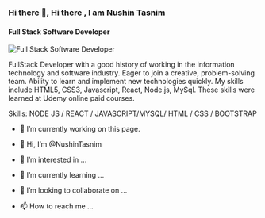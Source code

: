 ### Hi there 👋, Hi there , I am Nushin Tasnim
#### Full Stack Software Developer
![Full Stack Software Developer](https://arturssmirnovs.github.io/github-profile-readme-generator/images/banner.png)

FullStack Developer with a good history of working in the information technology and software industry. Eager to join a creative, problem-solving team. Ability to learn and implement new technologies quickly. My skills include HTML5, CSS3, Javascript, React, Node.js, MySql. These skills were learned at Udemy online paid courses.

Skills: NODE JS / REACT / JAVASCRIPT/MYSQL/ HTML / CSS / BOOTSTRAP

- 🔭 I’m currently working on this page. 





- 👋 Hi, I’m @NushinTasnim
- 👀 I’m interested in ...
- 🌱 I’m currently learning ...
- 💞️ I’m looking to collaborate on ...
- 📫 How to reach me ...
